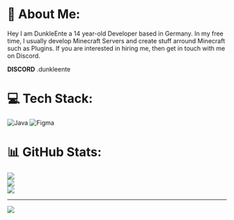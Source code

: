 # 💫 About Me:
Hey I am DunkleEnte a 14 year-old Developer based in Germany. In my free time, I usually develop Minecraft Servers and create stuff arround Minecraft such as Plugins. If you are interested in hiring me, then get in touch with me on Discord.

**DISCORD** .dunkleente


# 💻 Tech Stack:
![Java](https://img.shields.io/badge/java-%23ED8B00.svg?style=for-the-badge&logo=openjdk&logoColor=white) ![Figma](https://img.shields.io/badge/figma-%23F24E1E.svg?style=for-the-badge&logo=figma&logoColor=white)
# 📊 GitHub Stats:
![](https://github-readme-stats.vercel.app/api?username=DunkleEnte&theme=dark&hide_border=false&include_all_commits=false&count_private=false)<br/>
![](https://nirzak-streak-stats.vercel.app/?user=DunkleEnte&theme=dark&hide_border=false)<br/>
![](https://github-readme-stats.vercel.app/api/top-langs/?username=DunkleEnte&theme=dark&hide_border=false&include_all_commits=false&count_private=false&layout=compact)

---
[![](https://visitcount.itsvg.in/api?id=DunkleEnte&icon=0&color=0)](https://visitcount.itsvg.in)

<!-- Proudly created with GPRM ( https://gprm.itsvg.in ) -->
